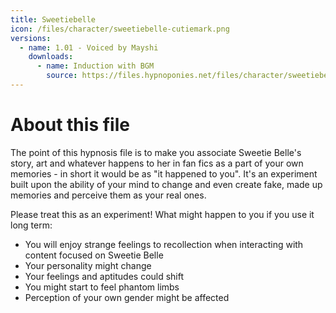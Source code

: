 ```yaml
---
title: Sweetiebelle
icon: /files/character/sweetiebelle-cutiemark.png
versions:
  - name: 1.01 - Voiced by Mayshi
    downloads:
      - name: Induction with BGM
        source: https://files.hypnoponies.net/files/character/sweetiebelle/Sweetie Belle V1.01 - Mayshi - Inducer - BGM.mp3
---
```


# About this file

The point of this hypnosis file is to make you associate Sweetie Belle's story, art and whatever happens to her in fan fics as a part of your own memories - in short it would be as "it happened to you". It's an experiment built upon the ability of your mind to change and even create fake, made up memories and perceive them as your real ones.

Please treat this as an experiment! What might happen to you if you use it long term:

- You will enjoy strange feelings to recollection when interacting with content focused on Sweetie Belle
- Your personality might change
- Your feelings and aptitudes could shift
- You might start to feel phantom limbs
- Perception of your own gender might be affected
